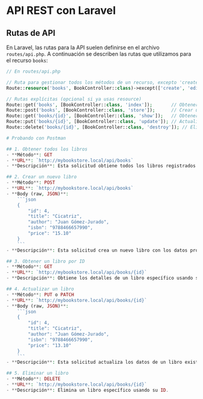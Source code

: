 # API REST con Laravel

## Rutas de API

En Laravel, las rutas para la API suelen definirse en el archivo `routes/api.php`. A continuación se describen las rutas que utilizamos para el recurso `books`:

```php
// En routes/api.php

// Ruta para gestionar todos los métodos de un recurso, excepto 'create' y 'edit' (que son para formularios en frontend)
Route::resource('books', BookController::class)->except(['create', 'edit']);

// Rutas explícitas (opcional si ya usas resource)
Route::get('books', [BookController::class, 'index']);       // Obtener todos los libros
Route::post('books', [BookController::class, 'store']);      // Crear un nuevo libro
Route::get('books/{id}', [BookController::class, 'show']);   // Obtener un libro específico
Route::put('books/{id}', [BookController::class, 'update']); // Actualizar un libro existente
Route::delete('books/{id}', [BookController::class, 'destroy']); // Eliminar un libro

# Probando con Postman

## 1. Obtener todos los libros
- **Método**: GET
- **URL**: `http://mybookstore.local/api/books`
- **Descripción**: Esta solicitud obtiene todos los libros registrados en la base de datos.

## 2. Crear un nuevo libro
- **Método**: POST
- **URL**: `http://mybookstore.local/api/books`
- **Body (raw, JSON)**:
    ```json
    {
        "id": 4,
        "title": "Cicatriz",
        "author": "Juan Gómez-Jurado",
        "isbn": "9788466657990",
        "price": "15.10"
    }
    ```
- **Descripción**: Esta solicitud crea un nuevo libro con los datos proporcionados. Se espera que el JSON enviado contenga todos los campos del modelo `Book`.

## 3. Obtener un libro por ID
- **Método**: GET
- **URL**: `http://mybookstore.local/api/books/{id}`
- **Descripción**: Obtiene los detalles de un libro específico usando su ID. Cambia `{id}` por el ID real del libro.

## 4. Actualizar un libro
- **Método**: PUT o PATCH
- **URL**: `http://mybookstore.local/api/books/{id}`
- **Body (raw, JSON)**:
    ```json
    {
        "id": 4,
        "title": "Cicatriz",
        "author": "Juan Gómez-Jurado",
        "isbn": "9788466657990",
        "price": "13.10"
    }
    ```
- **Descripción**: Esta solicitud actualiza los datos de un libro existente. El ID del libro debe estar en la URL, y el cuerpo del mensaje debe incluir los nuevos datos del libro.

## 5. Eliminar un libro
- **Método**: DELETE
- **URL**: `http://mybookstore.local/api/books/{id}`
- **Descripción**: Elimina un libro específico usando su ID.


